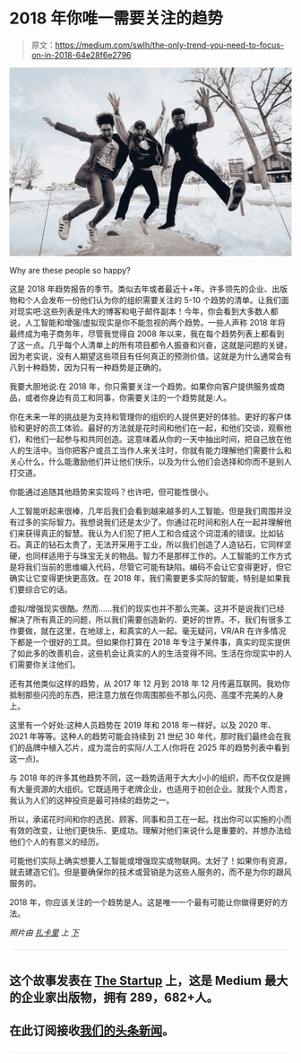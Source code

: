 # 2018 年你唯一需要关注的趋势

> 原文：<https://medium.com/swlh/the-only-trend-you-need-to-focus-on-in-2018-64e28f6e2796>

![](img/1bdae3e2c777e6e1aba455e160460662.png)

Why are these people so happy?

这是 2018 年趋势报告的季节。类似去年或者最近十+年。许多领先的企业、出版物和个人会发布一份他们认为你的组织需要关注的 5-10 个趋势的清单。让我们面对现实吧:这些列表是伟大的博客和电子邮件副本！今年，你会看到大多数人都说，人工智能和增强/虚拟现实是你不能忽视的两个趋势。一些人声称 2018 年将最终成为电子商务年，尽管我觉得自 2008 年以来，我在每个趋势列表上都看到了这一点。几乎每个人清单上的所有项目都令人振奋和兴奋，这就是问题的关键，因为老实说，没有人期望这些项目有任何真正的预测价值。这就是为什么通常会有八到十种趋势，因为只有一种趋势是正确的。

我要大胆地说:在 2018 年，你只需要关注一个趋势。如果你向客户提供服务或商品，或者你身边有员工和同事，你需要关注的一个趋势就是:人。

你在未来一年的挑战是为支持和管理你的组织的人提供更好的体验。更好的客户体验和更好的员工体验。最好的方法就是花时间和他们在一起，和他们交谈，观察他们，和他们一起参与和共同创造。这意味着从你的一天中抽出时间，把自己放在他人的生活中。当你把客户或员工当作人来关注时，你就有能力理解他们需要什么和关心什么，什么能激励他们并让他们快乐，以及为什么他们会选择和你而不是别人打交道。

你能通过追随其他趋势来实现吗？也许吧，但可能性很小。

人工智能听起来很棒，几年后我们会看到越来越多的人工智能。但是我们周围并没有过多的实际智力。我想说我们还是太少了。你通过花时间和别人在一起并理解他们来获得真正的智慧。我认为人们犯了把人工和合成这个词混淆的错误。比如钻石。真正的钻石太贵了，无法开采用于工业，所以我们创造了人造钻石，它同样坚硬，也同样适用于与珠宝无关的物品。智力不是那样工作的。人工智能的工作方式是将我们当前的思维编入代码，尽管它可能有缺陷。编码不会让它变得更好，但它确实让它变得更快更高效。在 2018 年，我们需要更多实际的智能，特别是如果我们要综合它的话。

虚拟/增强现实很酷。然而……我们的现实也并不那么完美。这并不是说我们已经解决了所有真正的问题，所以我们需要创造新的、更好的世界。不，我们有很多工作要做，就在这里，在地球上，和真实的人一起。毫无疑问，VR/AR 在许多情况下都是一个很好的工具。但如果你打算在 2018 年专注于某件事，真实的现实提供了如此多的改善机会，这些机会让真实的人的生活变得不同。生活在你现实中的人们需要你关注他们。

还有其他类似这样的趋势，从 2017 年 12 月到 2018 年 12 月传遍互联网。我劝你抵制那些闪亮的东西，把注意力放在你周围那些不那么闪亮、高度不完美的人身上。

这里有一个好处:这种人员趋势在 2019 年和 2018 年一样好。以及 2020 年、2021 年等等。这种人的趋势可能会持续到 21 世纪 30 年代，那时我们最终会在我们的品牌中植入芯片，成为混合的实际/人工人(你将在 2025 年的趋势列表中看到这一点)。

与 2018 年的许多其他趋势不同，这一趋势适用于大大小小的组织，而不仅仅是拥有大量资源的大组织。它既适用于老牌企业，也适用于初创企业。就我个人而言，我认为人们的这种投资是最可持续的趋势之一。

所以，承诺花时间和你的选民、顾客、同事和员工在一起。找出你可以实施的小而有效的改变，让他们更快乐、更成功。理解对他们来说什么是重要的，并想办法给他们个人的有意义的经历。

可能他们实际上确实想要人工智能或增强现实或物联网。太好了！如果你有资源，就去建造它们。但是要确保你的技术或营销是为这些人服务的，而不是为你的跟风服务的。

2018 年，你应该关注的一个趋势是人。这是唯一一个最有可能让你做得更好的方法。

*照片由* [*扎卡里*](https://unsplash.com/photos/98Elr-LIvD8?utm_source=unsplash&utm_medium=referral&utm_content=creditCopyText) *上* [*下*](https://unsplash.com/?utm_source=unsplash&utm_medium=referral&utm_content=creditCopyText)

![](img/731acf26f5d44fdc58d99a6388fe935d.png)

## 这个故事发表在 [The Startup](https://medium.com/swlh) 上，这是 Medium 最大的企业家出版物，拥有 289，682+人。

## 在此订阅接收[我们的头条新闻](http://growthsupply.com/the-startup-newsletter/)。

![](img/731acf26f5d44fdc58d99a6388fe935d.png)